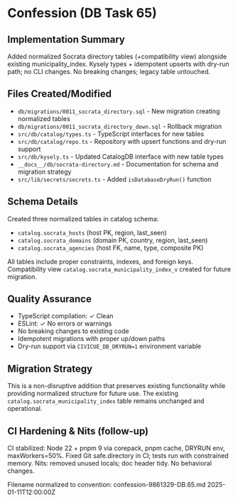 # Confession (DB Task 65)

## Implementation Summary
Added normalized Socrata directory tables (+compatibility view) alongside existing municipality_index.
Kysely types + idempotent upserts with dry-run path; no CLI changes.
No breaking changes; legacy table untouched.

## Files Created/Modified
- `db/migrations/0011_socrata_directory.sql` - New migration creating normalized tables
- `db/migrations/0011_socrata_directory_down.sql` - Rollback migration  
- `src/db/catalog/types.ts` - TypeScript interfaces for new tables
- `src/db/catalog/repo.ts` - Repository with upsert functions and dry-run support
- `src/db/kysely.ts` - Updated CatalogDB interface with new table types
- `__docs__/db/socrata-directory.md` - Documentation for schema and migration strategy
- `src/lib/secrets/secrets.ts` - Added `isDatabaseDryRun()` function

## Schema Details
Created three normalized tables in catalog schema:
- `catalog.socrata_hosts` (host PK, region, last_seen)
- `catalog.socrata_domains` (domain PK, country, region, last_seen)
- `catalog.socrata_agencies` (host FK, name, type, composite PK)

All tables include proper constraints, indexes, and foreign keys.
Compatibility view `catalog.socrata_municipality_index_v` created for future migration.

## Quality Assurance
- TypeScript compilation: ✓ Clean
- ESLint: ✓ No errors or warnings
- No breaking changes to existing code
- Idempotent migrations with proper up/down paths
- Dry-run support via `CIVICUE_DB_DRYRUN=1` environment variable

## Migration Strategy
This is a non-disruptive addition that preserves existing functionality while providing normalized structure for future use. The existing `catalog.socrata_municipality_index` table remains unchanged and operational.

## CI Hardening & Nits (follow-up)
CI stabilized: Node 22 + pnpm 9 via corepack, pnpm cache, DRYRUN env, maxWorkers=50%.
Fixed Git safe.directory in CI; tests run with constrained memory.
Nits: removed unused locals; doc header tidy. No behavioral changes.

Filename normalized to convention: confession-9861329-DB.65.md
2025-01-11T12:00:00Z